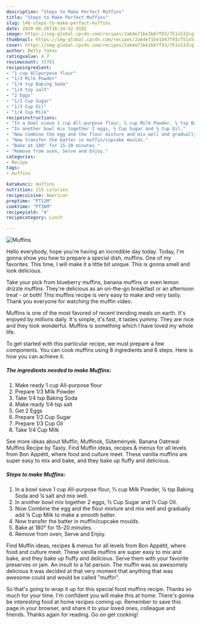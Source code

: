 ```yaml
---
description: "Steps to Make Perfect Muffins"
title: "Steps to Make Perfect Muffins"
slug: 140-steps-to-make-perfect-muffins
date: 2020-06-26T16:14:42.910Z
image: https://img-global.cpcdn.com/recipes/2a64e71be1b67f93/751x532cq70/muffins-recipe-main-photo.jpg
thumbnail: https://img-global.cpcdn.com/recipes/2a64e71be1b67f93/751x532cq70/muffins-recipe-main-photo.jpg
cover: https://img-global.cpcdn.com/recipes/2a64e71be1b67f93/751x532cq70/muffins-recipe-main-photo.jpg
author: Betty Yates
ratingvalue: 4.7
reviewcount: 33761
recipeingredient:
- "1 cup Allpurpose flour"
- "1/3 Milk Powder"
- "1/4 tsp Baking Soda"
- "1/4 tsp salt"
- "2 Eggs"
- "1/2 Cup Sugar"
- "1/3 Cup Oil"
- "1/4 Cup Milk"
recipeinstructions:
- "In a bowl sieve 1 cup All-purpose flour, ⅓ cup Milk Powder, ¼ tsp Baking Soda and ¼ salt and mix well."
- "In another bowl mix together 2 eggs, ½ Cup Sugar and ⅓ Cup Oil."
- "Now Combine the egg and the flour mixture and mix well and gradually add ¼ Cup Milk to make a smooth batter."
- "Now transfer the batter in muffin/cupcake moulds."
- "Bake at 180° for 15-20 minutes."
- "Remove from oven, Serve and Enjoy."
categories:
- Recipe
tags:
- muffins

katakunci: muffins 
nutrition: 215 calories
recipecuisine: American
preptime: "PT12M"
cooktime: "PT36M"
recipeyield: "4"
recipecategory: Lunch

---
```



![Muffins](https://img-global.cpcdn.com/recipes/2a64e71be1b67f93/751x532cq70/muffins-recipe-main-photo.jpg)

Hello everybody, hope you're having an incredible day today. Today, I'm gonna show you how to prepare a special dish, muffins. One of my favorites. This time, I will make it a little bit unique. This is gonna smell and look delicious.

Take your pick from blueberry muffins, banana muffins or even lemon drizzle muffins. They&#39;re delicious as an on-the-go breakfast or an afternoon treat - or both! This muffins recipe is very easy to make and very tasty. Thank you everyone for watching the muffin video.

Muffins is one of the most favored of recent trending meals on earth. It's enjoyed by millions daily. It's simple, it's fast, it tastes yummy. They are nice and they look wonderful. Muffins is something which I have loved my whole life.


To get started with this particular recipe, we must prepare a few components. You can cook muffins using 8 ingredients and 6 steps. Here is how you can achieve it.

<!--inarticleads1-->

##### The ingredients needed to make Muffins:

1. Make ready 1 cup All-purpose flour
1. Prepare 1/3 Milk Powder
1. Take 1/4 tsp Baking Soda
1. Make ready 1/4 tsp salt
1. Get 2 Eggs
1. Prepare 1/2 Cup Sugar
1. Prepare 1/3 Cup Oil
1. Take 1/4 Cup Milk


See more ideas about Muffin, Muffinok, Sütemények. Banana Oatmeal Muffins Recipe by Tasty. Find Muffin ideas, recipes &amp; menus for all levels from Bon Appétit, where food and culture meet. These vanilla muffins are super easy to mix and bake, and they bake up fluffy and delicious. 

<!--inarticleads2-->

##### Steps to make Muffins:

1. In a bowl sieve 1 cup All-purpose flour, ⅓ cup Milk Powder, ¼ tsp Baking Soda and ¼ salt and mix well.
1. In another bowl mix together 2 eggs, ½ Cup Sugar and ⅓ Cup Oil.
1. Now Combine the egg and the flour mixture and mix well and gradually add ¼ Cup Milk to make a smooth batter.
1. Now transfer the batter in muffin/cupcake moulds.
1. Bake at 180° for 15-20 minutes.
1. Remove from oven, Serve and Enjoy.


Find Muffin ideas, recipes &amp; menus for all levels from Bon Appétit, where food and culture meet. These vanilla muffins are super easy to mix and bake, and they bake up fluffy and delicious. Serve them with your favorite preserves or jam. An insult to a fat person. The muffin was so awesomely delicious it was decided at that very moment that anything that was awesome could and would be called &#34;muffin&#34;. 

So that's going to wrap it up for this special food muffins recipe. Thanks so much for your time. I'm confident you will make this at home. There's gonna be interesting food at home recipes coming up. Remember to save this page in your browser, and share it to your loved ones, colleague and friends. Thanks again for reading. Go on get cooking!
